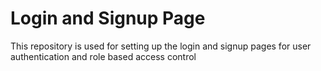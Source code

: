 # Login and Signup Page

This repository is used for setting up the login and signup pages for user authentication and role based access control
